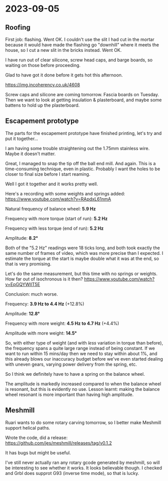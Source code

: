 # 2023-09-05

## Roofing

First job: flashing. Went OK. I couldn't use the slit I had cut in the mortar because it would have
made the flashing go "downhill" where it meets the house, so I cut a new slit in the bricks instead.
Went OK.

I have run out of clear silicone, screw head caps, and barge boards, so waiting on those before proceeding.

Glad to have got it done before it gets hot this afternoon.

https://img.incoherency.co.uk/4608

Screw caps and silicone are coming tomorrow. Fascia boards on Tuesday. Then we want to look at getting insulation & plasterboard, and
maybe some battens to hold up the plasterboard.

## Escapement prototype

The parts for the escapement prototype have finished printing, let's try and put it together...

I am having some trouble straightening out the 1.75mm stainless wire. Maybe it doesn't matter.

Great, I managed to snap the tip off the ball end mill. And again. This is a time-consuming
technique, even in plastic. Probably I want the holes to be closer to final size before I start reaming.

Well I got it together and it works pretty well.

Here's a recording with some weights and springs added: https://www.youtube.com/watch?v=RApdxL61nmA

Natural frequency of balance wheel: **5.9 Hz**

Frequency with more torque (start of run): **5.2 Hz**

Frequency with less torque (end of run): **5.2 Hz**

Amplitude: **8.2&deg;**

Both of the "5.2 Hz" readings were 18 ticks long, and both took exactly the same number of frames of video,
which was more precise than I expected. I estimate the torque at the start is maybe double what it was at
the end, so that is very promising.

Let's do the same measurement, but this time with no springs or weights. How far out of isochronous is it then?
https://www.youtube.com/watch?v=EpGQYWlIT5E

Conclusion: much worse.

Frequency: **3.9 Hz to 4.4 Hz** (+12.8%)

Amplitude: **12.8&deg;**

Frequency with more weight: **4.5 Hz to 4.7 Hz** (+4.4%)

Amplitude with more weight: **14.5&deg;**

So, with either type of weight (and with *less* variation in torque than before), the frequency spans
a quite large range instead of being constant. If we want to run within 15 mins/day then we need to stay
within about 1%, and this already blows our inaccuracy budget before we've even started dealing with
uneven gears, varying power delivery from the spring, etc.

So I think we definitely have to have a spring on the balance wheel.

The amplitude is markedly increased compared to when the balance wheel is resonant, but this is evidently
no use. Lesson learnt: making the balance wheel resonant is more important than having high amplitude.

## Meshmill

Ruari wants to do some rotary carving tomorrow, so I better make Meshmill support helical paths.

Wrote the code, did a release: https://github.com/jes/meshmill/releases/tag/v0.1.2

It has bugs but might be useful.

I've still never actually ran any rotary gcode generated by meshmill, so will be interesting to
see whether it works. It looks believable though. I checked and Grbl does supprot G93 (inverse time
mode), so that is lucky.
